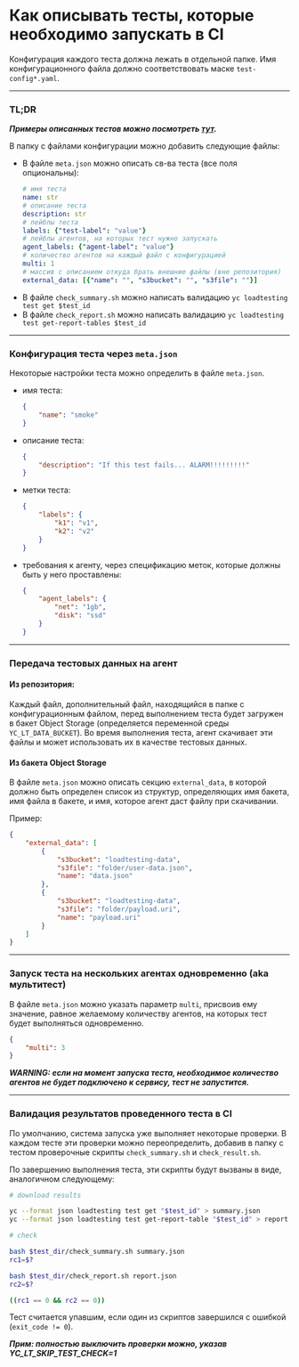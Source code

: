 # Как описывать тесты, которые необходимо запускать в CI

Конфигурация каждого теста должна лежать в отдельной папке. Имя конфигурационного файла должно соответствовать маске `test-config*.yaml`.

---

### TL;DR

_**Примеры описанных тестов можно посмотреть [тут](sample-tests/README.md).**_

В папку с файлами конфигурации можно добавить следующие файлы:
- В файле `meta.json` можно описать св-ва теста (все поля опциональны):
    ```yaml
    # имя теста
    name: str
    # описание теста
    description: str
    # лейблы теста
    labels: {"test-label": "value"}
    # лейблы агентов, на которых тест нужно запускать
    agent_labels: {"agent-label": "value"}
    # количество агентов на каждый файл с конфигурацией
    multi: 1 
    # массив с описанием откуда брать внешние файлы (вне репозитория)
    external_data: [{"name": "", "s3bucket": "", "s3file": ""}]
    ```
- В файле `check_summary.sh` можно написать валидацию `yc loadtesting test get $test_id`
- В файле `check_report.sh` можно написать валидацию `yc loadtesting test get-report-tables $test_id`

---

### Конфигурация теста через `meta.json`

Некоторые настройки теста можно определить в файле `meta.json`.

- имя теста:

    ```json
    {
        "name": "smoke"
    }
    ```
- описание теста:

    ```json
    {
        "description": "If this test fails... ALARM!!!!!!!!!"
    }
    ```
- метки теста:
    ```json
    {
        "labels": {
            "k1": "v1",
            "k2": "v2"
        }
    }
    ```
- требования к агенту, через спецификацию меток, которые должны быть у него проставлены:
    ```json
    {
        "agent_labels": {
            "net": "1gb",
            "disk": "ssd"
        }
    }
    ```

---

### Передача тестовых данных на агент

#### Из репозитория:

Каждый файл, дополнительный файл, находящийся в папке с конфигурационным файлом, перед выполнением теста будет загружен в бакет Object Storage (определяется переменной среды `YC_LT_DATA_BUCKET`). Во время выполнения теста, агент скачивает эти файлы и может использовать их в качестве тестовых данных.

#### Из бакета Object Storage

В файле `meta.json` можно описать секцию `external_data`, в которой должно быть определен список из структур, определяющих имя бакета, имя файла в бакете, и имя, которое агент даст файлу при скачивании.

Пример:
```json
{
    "external_data": [
        {
            "s3bucket": "loadtesting-data",
            "s3file": "folder/user-data.json",
            "name": "data.json"
        },
        {
            "s3bucket": "loadtesting-data",
            "s3file": "folder/payload.uri",
            "name": "payload.uri"
        }
    ]
}
```

---

### Запуск теста на нескольких агентах одновременно (aka мультитест)

В файле `meta.json` можно указать параметр `multi`, присвоив ему значение, равное желаемому количеству агентов, на которых тест будет выполняться одновременно.

```json
{
    "multi": 3
}
```

_**WARNING: если на момент запуска теста, необходимое количество агентов не будет подключено к сервису, тест не запустится.**_

---

### Валидация результатов проведенного теста в CI

По умолчанию, система запуска уже выполняет некоторые проверки. В каждом тесте эти проверки можно переопределить, добавив в папку с тестом проверочные скрипты `check_summary.sh` и `check_result.sh`.

По завершению выполнения теста, эти скрипты будут вызваны в виде, аналогичном следующему:

```sh
# download results

yc --format json loadtesting test get "$test_id" > summary.json
yc --format json loadtesting test get-report-table "$test_id" > report.json

# check

bash $test_dir/check_summary.sh summary.json
rc1=$?

bash $test_dir/check_report.sh report.json
rc2=$?

((rc1 == 0 && rc2 == 0))
```

Тест считается упавшим, если один из скриптов завершился с ошибкой (`exit_code != 0`).

_**Прим: полностью выключить проверки можно, указав YC_LT_SKIP_TEST_CHECK=1**_
